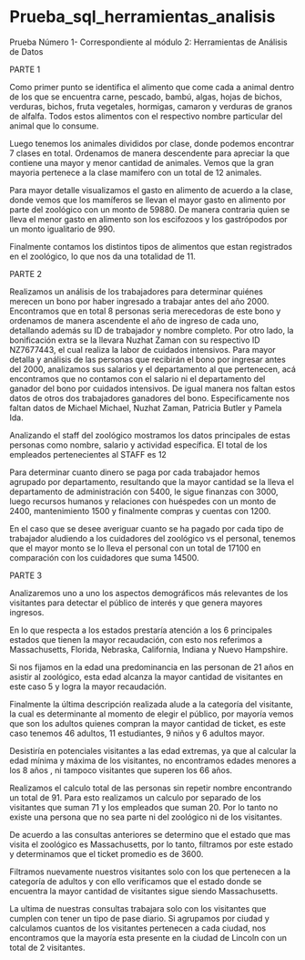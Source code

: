# Prueba_sql_herramientas_analisis
Prueba Número 1- Correspondiente al módulo 2:  Herramientas de Análisis de Datos

PARTE 1

Como primer punto se identifica el alimento que come cada a animal dentro de los que se encuentra carne, pescado, bambú, algas, hojas de bichos, verduras, bichos, fruta vegetales, hormigas, camaron y verduras de granos de alfalfa. Todos estos alimentos con el respectivo nombre particular del animal que lo consume.

Luego tenemos los animales divididos por clase, donde podemos encontrar 7 clases en total. Ordenamos de manera descendente para apreciar la que contiene una mayor y menor cantidad de animales. Vemos que la gran mayoria pertenece a la clase mamifero con un total de 12 animales.

Para mayor detalle visualizamos el gasto en alimento de acuerdo a la clase, donde vemos que los mamíferos se llevan el mayor gasto en alimento por parte del zoológico con un monto de 59880. De manera contraria quien se lleva el menor gasto en alimento son los escifozoos y los  gastrópodos por un monto igualitario de 990.

Finalmente contamos los distintos tipos de alimentos que estan registrados en el zoológico, lo que nos da una totalidad de 11.

PARTE 2

Realizamos un análisis de los trabajadores para determinar quiénes merecen un bono por haber ingresado a trabajar antes del año 2000. Encontramos que en total 8 personas seria merecedoras de este bono y ordenamos de manera ascendente el año de ingreso de cada uno, detallando además su ID de trabajador y nombre completo. Por otro lado, la bonificación extra se la llevara Nuzhat Zaman con su respectivo ID NZ7677443, el cual realiza la labor de cuidados intensivos.
Para mayor detalla y análisis de las personas que recibirán el bono por ingresar antes del 2000, analizamos sus salarios y el departamento al que pertenecen, acá encontramos que no contamos con el salario ni el departamento del ganador del bono por cuidados intensivos. De igual manera nos faltan estos datos de otros dos trabajadores ganadores del bono. Especificamente nos faltan datos de Michael Michael, Nuzhat Zaman, Patricia Butler y Pamela Ida.

Analizando el staff del zoológico mostramos los datos principales de estas personas como nombre, salario y actividad específica. El total de los empleados pertenecientes al STAFF es 12


Para determinar cuanto dinero se paga por cada trabajador hemos agrupado por departamento, resultando que la mayor cantidad se la lleva el departamento de administración con 5400, le sigue finanzas con 3000, luego recursos humanos y relaciones con huéspedes con un monto de 2400, mantenimiento 1500 y finalmente compras y cuentas con 1200. 

En el caso que se desee averiguar cuanto se ha pagado por cada tipo de trabajador aludiendo a los cuidadores del zoológico vs el personal, tenemos que el mayor monto se lo lleva el personal con un total de 17100 en comparación con los cuidadores que suma 14500.

PARTE 3

Analizaremos uno a uno los aspectos demográficos más relevantes de los visitantes para detectar el público de interés y que genera mayores ingresos.

En lo que respecta a los estados prestaría atención a los 6 principales estados que tienen la mayor recaudación, con esto nos referimos a Massachusetts, Florida, Nebraska, California, Indiana y Nuevo Hampshire.

Si nos fijamos en la edad una predominancia en las personan de 21 años en asistir al zoológico, esta edad alcanza la mayor cantidad de visitantes en este caso 5 y logra la mayor recaudación.

Finalmente la última descripción realizada alude a la categoría del visitante, la cual es determinante al momento de elegir el público, por mayoría vemos que son los adultos quienes compran la mayor cantidad de ticket, es este caso tenemos 46 adultos, 11 estudiantes, 9 niños y 6 adultos mayor.

Desistiría en potenciales visitantes a las edad extremas, ya que al calcular la edad mínima y máxima de los visitantes, no encontramos edades menores a los 8 años , ni tampoco visitantes que superen los 66 años.

Realizamos el calculo total de las personas sin repetir nombre encontrando un total de 91. Para esto realizamos un calculo por separado de los visitantes que suman 71 y los empleados que suman 20. Por lo tanto no existe una persona que no sea parte ni del zoológico ni de los visitantes.

De acuerdo a las consultas anteriores se determino que el estado que mas visita el zoológico es Massachusetts, por lo tanto, filtramos por este estado y determinamos que el ticket promedio es de 3600.

Filtramos nuevamente nuestros visitantes solo con los que pertenecen a la categoría de adultos y con ello verificamos que el estado donde se encuentra la mayor cantidad de visitantes sigue siendo Massachusetts.

La ultima de nuestras consultas trabajara solo con los visitantes que cumplen con tener un tipo de pase diario. Si agrupamos por ciudad y calculamos cuantos de los visitantes pertenecen a cada ciudad, nos encontramos que la mayoría esta presente en la ciudad de Lincoln con un total de 2 visitantes.